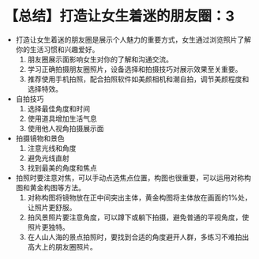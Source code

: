 # 【总结】打造让女生着迷的朋友圈：3

-   打造让女生着迷的朋友圈是展示个人魅力的重要方式，女生通过浏览照片了解你的生活习惯和兴趣爱好。
    1.  朋友圈展示面影响女生对你的了解和沟通交流。
    2.  学习正确拍摄朋友圈照片，设备选择和拍摄技巧对展示效果至关重要。
    3.  推荐使用手机拍照，配合拍照软件如美颜相机和潮自拍，调节美颜程度和选择特效。
-   自拍技巧
    1.  选择最佳角度和时间
    2.  使用道具增加生活气息
    3.  使用他人视角拍摄展示面
-   拍摄镜物和景色
    1.  注意光线和角度
    2.  避免光线直射
    3.  找到最美的角度和焦点
-   拍照时要注意对焦，可以手动点选焦点位置，构图也很重要，可以运用对称构图和黄金构图等方法。
    1.  对称构图将镜物放在正中间突出主体，黄金构图将主体放在画面的1%处，让照片更舒服。
    2.  拍风景照片要注意角度，可以蹲下或躺下拍摄，避免普通的平视角度，使照片更独特。
    3.  在人山人海的景点拍照时，要找到合适的角度避开人群，多练习不难拍出高大上的朋友圈照片。